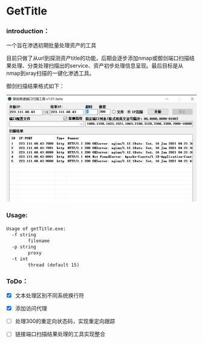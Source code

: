 # GetTitle

### introduction：

 一个旨在渗透初期批量处理资产的工具

目前只做了从url到探测资产title的功能，后期会逐步添加nmap或御剑端口扫描结果处理、分类处理扫描出的service、资产初步处理信息呈现。最后目标是从nmap到xray扫描的一键化渗透工具。

御剑扫描结果格式如下：

![御剑](pic/yujian.png)

### Usage:
```
Usage of getTitle.exe:
  -f string
        filename
  -p string
        proxy
  -t int
        thread (default 15)

```


### ToDo：

- [x] 文本处理区别不同系统换行符
- [x] 添加访问代理
- [ ] 处理300的重定向状态码，实现重定向跟踪
- [ ] 链接端口扫描结果处理的工具实现整合



